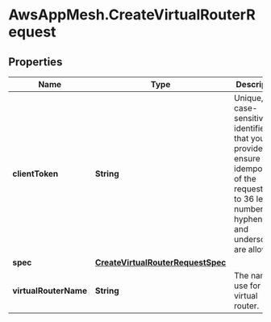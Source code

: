 # AwsAppMesh.CreateVirtualRouterRequest

## Properties

Name | Type | Description | Notes
------------ | ------------- | ------------- | -------------
**clientToken** | **String** | Unique, case-sensitive identifier that you provide to ensure the idempotency of the request. Up to 36 letters, numbers, hyphens, and underscores are allowed. | [optional] 
**spec** | [**CreateVirtualRouterRequestSpec**](CreateVirtualRouterRequestSpec.md) |  | 
**virtualRouterName** | **String** | The name to use for the virtual router. | 


